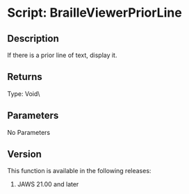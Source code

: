 # Script: BrailleViewerPriorLine

## Description

If there is a prior line of text, display it.

## Returns

Type: Void\

## Parameters

No Parameters

## Version

This function is available in the following releases:

1.  JAWS 21.00 and later
